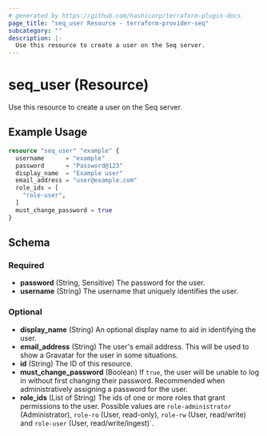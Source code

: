 ```yaml
---
# generated by https://github.com/hashicorp/terraform-plugin-docs
page_title: "seq_user Resource - terraform-provider-seq"
subcategory: ""
description: |-
  Use this resource to create a user on the Seq server.
---
```


# seq_user (Resource)

Use this resource to create a user on the Seq server.

## Example Usage

```terraform
resource "seq_user" "example" {
  username      = "example"
  password      = "Password@123"
  display_name  = "Example user"
  email_address = "user@example.com"
  role_ids = [
    "role-user",
  ]
  must_change_password = true
}
```

<!-- schema generated by tfplugindocs -->
## Schema

### Required

- **password** (String, Sensitive) The password for the user.
- **username** (String) The username that uniquely identifies the user.

### Optional

- **display_name** (String) An optional display name to aid in identifying the user.
- **email_address** (String) The user's email address. This will be used to show a Gravatar for the user in some situations.
- **id** (String) The ID of this resource.
- **must_change_password** (Boolean) If `true`, the user will be unable to log in without first changing their password. Recommended when administratively assigning a password for the user.
- **role_ids** (List of String) The ids of one or more roles that grant permissions to the user. Possible values are `role-administrator` (Administrator), `role-ro` (User, read-only), `role-rw` (User, read/write) and `role-user` (User, read/write/ingest)`.


